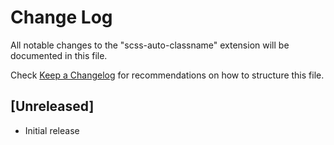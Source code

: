 # Change Log
All notable changes to the "scss-auto-classname" extension will be documented in this file.

Check [Keep a Changelog](http://keepachangelog.com/) for recommendations on how to structure this file.

## [Unreleased]
- Initial release